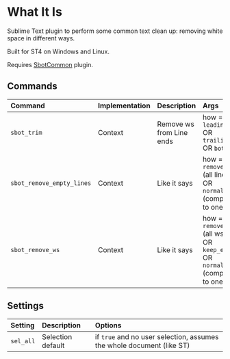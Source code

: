 # What It Is

Sublime Text plugin to perform some common text clean up: removing white space in different ways.

Built for ST4 on Windows and Linux.

Requires [SbotCommon](https://github.com/cepthomas/SbotCommon) plugin.

## Commands
| Command                    | Implementation | Description               | Args                                                                        |
|:--------                   |:-------        |:-------                   |:-------                                                                     |
| `sbot_trim`                | Context        | Remove ws from Line ends  | how = `leading` OR `trailing` OR `both`                                     |
| `sbot_remove_empty_lines`  | Context        | Like it says              | how = `remove_all` (all lines) OR `normalize` (compact to one)              |
| `sbot_remove_ws`           | Context        | Like it says              | how = `remove_all` (all ws) OR `keep_eol` OR `normalize` (compact to one ws |

## Settings
| Setting            | Description         | Options                                                               |
| :--------          | :-------            | :------                                                               |
| `sel_all`          | Selection default   | if `true` and no user selection, assumes the whole document (like ST) |

